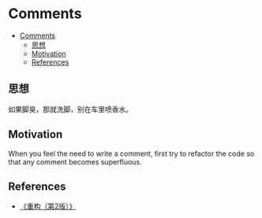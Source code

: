 # Comments


<!-- TOC -->

- [Comments](#comments)
    - [思想](#思想)
    - [Motivation](#motivation)
    - [References](#references)

<!-- /TOC -->


## 思想
如果脚臭，那就洗脚，别在车里喷香水。


## Motivation
When you feel the need to write a comment, first try to refactor the code so that any comment becomes superfluous.


## References
* [《重构（第2版）》](https://book.douban.com/subject/33400354/)
